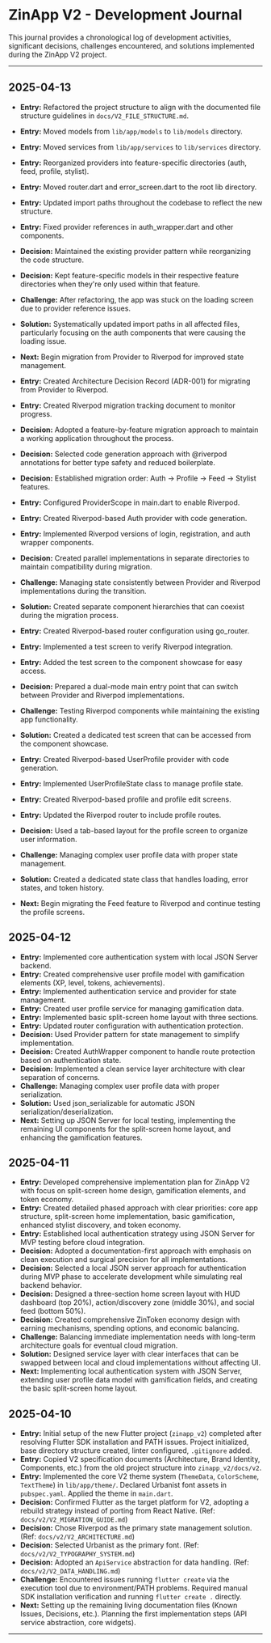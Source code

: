 # ZinApp V2 - Development Journal

This journal provides a chronological log of development activities, significant decisions, challenges encountered, and solutions implemented during the ZinApp V2 project.

---

## 2025-04-13

*   **Entry:** Refactored the project structure to align with the documented file structure guidelines in `docs/V2_FILE_STRUCTURE.md`.
*   **Entry:** Moved models from `lib/app/models` to `lib/models` directory.
*   **Entry:** Moved services from `lib/app/services` to `lib/services` directory.
*   **Entry:** Reorganized providers into feature-specific directories (auth, feed, profile, stylist).
*   **Entry:** Moved router.dart and error_screen.dart to the root lib directory.
*   **Entry:** Updated import paths throughout the codebase to reflect the new structure.
*   **Entry:** Fixed provider references in auth_wrapper.dart and other components.
*   **Decision:** Maintained the existing provider pattern while reorganizing the code structure.
*   **Decision:** Kept feature-specific models in their respective feature directories when they're only used within that feature.
*   **Challenge:** After refactoring, the app was stuck on the loading screen due to provider reference issues.
*   **Solution:** Systematically updated import paths in all affected files, particularly focusing on the auth components that were causing the loading issue.
*   **Next:** Begin migration from Provider to Riverpod for improved state management.

*   **Entry:** Created Architecture Decision Record (ADR-001) for migrating from Provider to Riverpod.
*   **Entry:** Created Riverpod migration tracking document to monitor progress.
*   **Decision:** Adopted a feature-by-feature migration approach to maintain a working application throughout the process.
*   **Decision:** Selected code generation approach with @riverpod annotations for better type safety and reduced boilerplate.
*   **Decision:** Established migration order: Auth → Profile → Feed → Stylist features.

*   **Entry:** Configured ProviderScope in main.dart to enable Riverpod.
*   **Entry:** Created Riverpod-based Auth provider with code generation.
*   **Entry:** Implemented Riverpod versions of login, registration, and auth wrapper components.
*   **Decision:** Created parallel implementations in separate directories to maintain compatibility during migration.
*   **Challenge:** Managing state consistently between Provider and Riverpod implementations during the transition.
*   **Solution:** Created separate component hierarchies that can coexist during the migration process.

*   **Entry:** Created Riverpod-based router configuration using go_router.
*   **Entry:** Implemented a test screen to verify Riverpod integration.
*   **Entry:** Added the test screen to the component showcase for easy access.
*   **Decision:** Prepared a dual-mode main entry point that can switch between Provider and Riverpod implementations.
*   **Challenge:** Testing Riverpod components while maintaining the existing app functionality.
*   **Solution:** Created a dedicated test screen that can be accessed from the component showcase.

*   **Entry:** Created Riverpod-based UserProfile provider with code generation.
*   **Entry:** Implemented UserProfileState class to manage profile state.
*   **Entry:** Created Riverpod-based profile and profile edit screens.
*   **Entry:** Updated the Riverpod router to include profile routes.
*   **Decision:** Used a tab-based layout for the profile screen to organize user information.
*   **Challenge:** Managing complex user profile data with proper state management.
*   **Solution:** Created a dedicated state class that handles loading, error states, and token history.
*   **Next:** Begin migrating the Feed feature to Riverpod and continue testing the profile screens.


## 2025-04-12

*   **Entry:** Implemented core authentication system with local JSON Server backend.
*   **Entry:** Created comprehensive user profile model with gamification elements (XP, level, tokens, achievements).
*   **Entry:** Implemented authentication service and provider for state management.
*   **Entry:** Created user profile service for managing gamification data.
*   **Entry:** Implemented basic split-screen home layout with three sections.
*   **Entry:** Updated router configuration with authentication protection.
*   **Decision:** Used Provider pattern for state management to simplify implementation.
*   **Decision:** Created AuthWrapper component to handle route protection based on authentication state.
*   **Decision:** Implemented a clean service layer architecture with clear separation of concerns.
*   **Challenge:** Managing complex user profile data with proper serialization.
*   **Solution:** Used json_serializable for automatic JSON serialization/deserialization.
*   **Next:** Setting up JSON Server for local testing, implementing the remaining UI components for the split-screen home layout, and enhancing the gamification features.

## 2025-04-11

*   **Entry:** Developed comprehensive implementation plan for ZinApp V2 with focus on split-screen home design, gamification elements, and token economy.
*   **Entry:** Created detailed phased approach with clear priorities: core app structure, split-screen home implementation, basic gamification, enhanced stylist discovery, and token economy.
*   **Entry:** Established local authentication strategy using JSON Server for MVP testing before cloud integration.
*   **Decision:** Adopted a documentation-first approach with emphasis on clean execution and surgical precision for all implementations.
*   **Decision:** Selected a local JSON server approach for authentication during MVP phase to accelerate development while simulating real backend behavior.
*   **Decision:** Designed a three-section home screen layout with HUD dashboard (top 20%), action/discovery zone (middle 30%), and social feed (bottom 50%).
*   **Decision:** Created comprehensive ZinToken economy design with earning mechanisms, spending options, and economic balancing.
*   **Challenge:** Balancing immediate implementation needs with long-term architecture goals for eventual cloud migration.
*   **Solution:** Designed service layer with clear interfaces that can be swapped between local and cloud implementations without affecting UI.
*   **Next:** Implementing local authentication system with JSON Server, extending user profile data model with gamification fields, and creating the basic split-screen home layout.

## 2025-04-10

*   **Entry:** Initial setup of the new Flutter project (`zinapp_v2`) completed after resolving Flutter SDK installation and PATH issues. Project initialized, base directory structure created, linter configured, `.gitignore` added.
*   **Entry:** Copied V2 specification documents (Architecture, Brand Identity, Components, etc.) from the old project structure into `zinapp_v2/docs/v2`.
*   **Entry:** Implemented the core V2 theme system (`ThemeData`, `ColorScheme`, `TextTheme`) in `lib/app/theme/`. Declared Urbanist font assets in `pubspec.yaml`. Applied the theme in `main.dart`.
*   **Decision:** Confirmed Flutter as the target platform for V2, adopting a rebuild strategy instead of porting from React Native. (Ref: `docs/v2/V2_MIGRATION_GUIDE.md`)
*   **Decision:** Chose Riverpod as the primary state management solution. (Ref: `docs/v2/V2_ARCHITECTURE.md`)
*   **Decision:** Selected Urbanist as the primary font. (Ref: `docs/v2/V2_TYPOGRAPHY_SYSTEM.md`)
*   **Decision:** Adopted an `ApiService` abstraction for data handling. (Ref: `docs/v2/V2_DATA_HANDLING.md`)
*   **Challenge:** Encountered issues running `flutter create` via the execution tool due to environment/PATH problems. Required manual SDK installation verification and running `flutter create .` directly.
*   **Next:** Setting up the remaining living documentation files (Known Issues, Decisions, etc.). Planning the first implementation steps (API service abstraction, core widgets).

---
